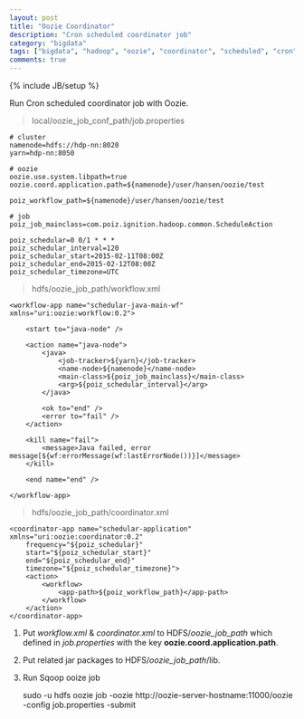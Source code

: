 ```yaml
---
layout: post
title: "Oozie Coordinator"
description: "Cron scheduled coordinator job"
category: "bigdata"
tags: ["bigdata", "hadoop", "oozie", "coordinator", "scheduled", "cron"]
comments: true
---
```

{% include JB/setup %}

Run Cron scheduled coordinator job with Oozie.

>local/oozie_job_conf_path/job.properties

    # cluster
    namenode=hdfs://hdp-nn:8020
    yarn=hdp-nn:8050

    # oozie
    oozie.use.system.libpath=true
    oozie.coord.application.path=${namenode}/user/hansen/oozie/test

    poiz_workflow_path=${namenode}/user/hansen/oozie/test

    # job
    poiz_job_mainclass=com.poiz.ignition.hadoop.common.ScheduleAction

    poiz_schedular=0 0/1 * * *
    poiz_schedular_interval=120
    poiz_schedular_start=2015-02-11T08:00Z
    poiz_schedular_end=2015-02-12T08:00Z
    poiz_schedular_timezone=UTC

>hdfs/oozie_job_path/workflow.xml

    <workflow-app name="schedular-java-main-wf" xmlns="uri:oozie:workflow:0.2">

        <start to="java-node" />

        <action name="java-node">
            <java>
                <job-tracker>${yarn}</job-tracker>
                <name-node>${namenode}</name-node>
                <main-class>${poiz_job_mainclass}</main-class>
                <arg>${poiz_schedular_interval}</arg>
            </java>

            <ok to="end" />
            <error to="fail" />
        </action>

        <kill name="fail">
            <message>Java failed, error message[${wf:errorMessage(wf:lastErrorNode())}]</message>
        </kill>

        <end name="end" />

    </workflow-app>

>hdfs/oozie_job_path/coordinator.xml

    <coordinator-app name="schedular-application" xmlns="uri:oozie:coordinator:0.2"
        frequency="${poiz_schedular}"
        start="${poiz_schedular_start}"
        end="${poiz_schedular_end}"
        timezone="${poiz_schedular_timezone}">
        <action>
            <workflow>
                <app-path>${poiz_workflow_path}</app-path>
            </workflow>
        </action>
    </coordinator-app>


1. Put _workflow.xml_ & _coordinator.xml_ to HDFS/_oozie_job_path_ which defined in _job.properties_ with the key **oozie.coord.application.path**.

2. Put related jar packages to HDFS/_oozie_job_path_/lib.

3. Run Sqoop ooize job

    sudo -u hdfs oozie job -oozie http://oozie-server-hostname:11000/oozie -config job.properties -submit
